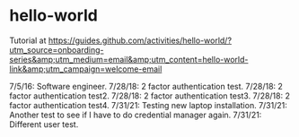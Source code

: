 # hello-world
Tutorial at https://guides.github.com/activities/hello-world/?utm_source=onboarding-series&amp;utm_medium=email&amp;utm_content=hello-world-link&amp;utm_campaign=welcome-email

7/5/16:  Software engineer.
7/28/18:  2 factor authentication test.
7/28/18:  2 factor authentication test2.
7/28/18:  2 factor authentication test3.
7/28/18:  2 factor authentication test4.
7/31/21:  Testing new laptop installation.
7/31/21:  Another test to see if I have to do credential manager again.
7/31/21:  Different user test.
